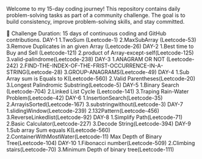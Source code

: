 Welcome to my 15-day coding journey! This repository contains daily problem-solving tasks as part of a community challenge. The goal is to build consistency, improve problem-solving skills, and stay committed.

📅 Challenge Duration:
15 days of continuous coding and GitHub contributions.
DAY-1
1.TwoSum (Leetcode-1)
2.MaxSubArray (Leetcode-53)
3.Remove Duplicates in an given Array (Leetcode-26)
DAY-2
1.Best time to Buy and Sell (Leetcode-121)
2.product of Array-except-self(Leetcode-125)
3.valid-palindrome(Leetcode-238)
DAY-3
1.ANAGRAM OR NOT (Leetcode-242)
2.FIND-THE-INDEX-OF-THE-FRIST-OCCURRENCE-IN-A-STRING(Leetcode-28)
3.GROUP-ANAGRAMS(Leetcode-49)
DAY-4
1.Sub Array sum is Equals to K(Leetcode-560)
2.Valid Parentheses(Leetcode-20)
3.Longest Palindromic Substring(Leetcode-5)
DAY-5
1.Binary Search (Leetcode-704)
2.Linked List Cycle (Leetcode-141)
3.Traping Rain-Water Problem(Leetcode-42)
DAY-6
1.InsertionSearch(Leetcode-35)
2.ArrayisSorted(Leetcode-167)
3.substringwithout(Leetcode-3)
DAY-7
1.slidingWindow(Leetcode-239)
2.132Pattern(Leetcode-456)
3.ReverseLinkedlist(Leetcode-92)
DAY-8
1.Simplify Path(Leetcode-71)
2.Basic Calculator(Leetcode-227)
3.Decode String(Leetcode-394)
DAY-9
1.Sub array Sum equals K(Leetcode-560)
2.ContainerWithMostWater(Leetcode-11)
Max Depth of Binary Tree(Leetcode-104)
DAY-10
1.Fibonacci number(Leetcode-509)
2.Climbing stairs(Leetcode-70)
3.Minimum Depth of binary tree(Leetcode-111)
